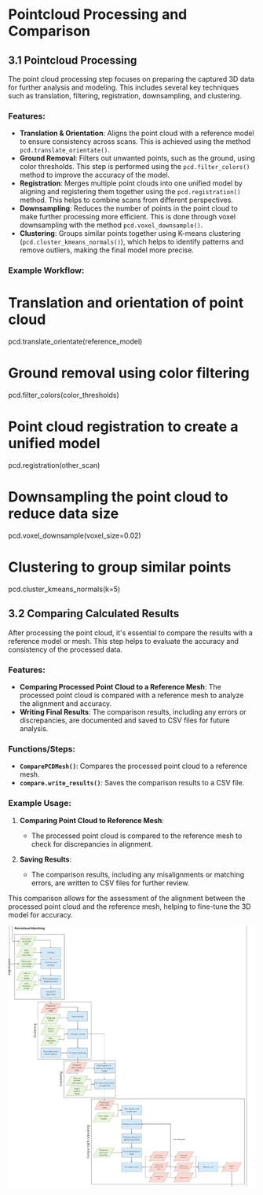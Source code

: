 # Pointcloud Processing and Comparison

## 3.1 Pointcloud Processing

The point cloud processing step focuses on preparing the captured 3D data for further analysis and modeling. This includes several key techniques such as translation, filtering, registration, downsampling, and clustering.

### Features:
- **Translation & Orientation**: Aligns the point cloud with a reference model to ensure consistency across scans. This is achieved using the method `pcd.translate_orientate()`.
- **Ground Removal**: Filters out unwanted points, such as the ground, using color thresholds. This step is performed using the `pcd.filter_colors()` method to improve the accuracy of the model.
- **Registration**: Merges multiple point clouds into one unified model by aligning and registering them together using the `pcd.registration()` method. This helps to combine scans from different perspectives.
- **Downsampling**: Reduces the number of points in the point cloud to make further processing more efficient. This is done through voxel downsampling with the method `pcd.voxel_downsample()`.
- **Clustering**: Groups similar points together using K-means clustering (`pcd.cluster_kmeans_normals()`), which helps to identify patterns and remove outliers, making the final model more precise.

### Example Workflow:

# Translation and orientation of point cloud
pcd.translate_orientate(reference_model)

# Ground removal using color filtering
pcd.filter_colors(color_thresholds)

# Point cloud registration to create a unified model
pcd.registration(other_scan)

# Downsampling the point cloud to reduce data size
pcd.voxel_downsample(voxel_size=0.02)

# Clustering to group similar points
pcd.cluster_kmeans_normals(k=5)

## 3.2 Comparing Calculated Results

After processing the point cloud, it's essential to compare the results with a reference model or mesh. This step helps to evaluate the accuracy and consistency of the processed data.

### Features:
- **Comparing Processed Point Cloud to a Reference Mesh**: The processed point cloud is compared with a reference mesh to analyze the alignment and accuracy.
- **Writing Final Results**: The comparison results, including any errors or discrepancies, are documented and saved to CSV files for future analysis.

### Functions/Steps:
- **`ComparePCDMesh()`**: Compares the processed point cloud to a reference mesh.
- **`compare.write_results()`**: Saves the comparison results to a CSV file.

### Example Usage:
1. **Comparing Point Cloud to Reference Mesh**:
   - The processed point cloud is compared to the reference mesh to check for discrepancies in alignment.
   
2. **Saving Results**:
   - The comparison results, including any misalignments or matching errors, are written to CSV files for further review.

This comparison allows for the assessment of the alignment between the processed point cloud and the reference mesh, helping to fine-tune the 3D model for accuracy.


![Workflow Overview](img/Data_Workflow.jpg)
